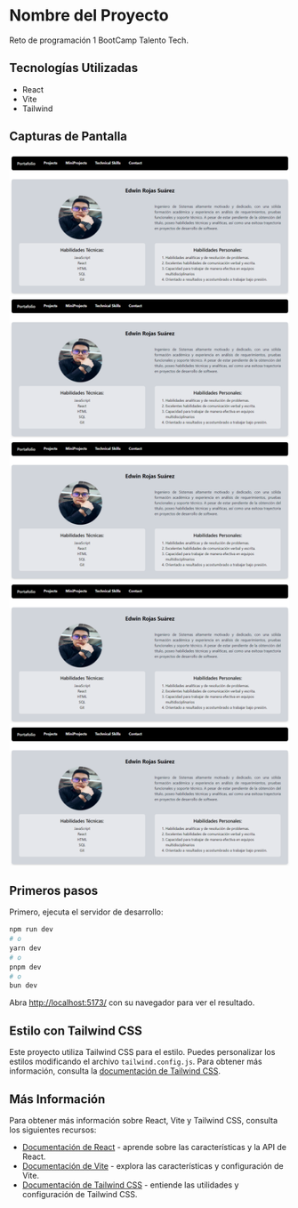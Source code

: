# Nombre del Proyecto

Reto de programación 1 BootCamp Talento Tech.

## Tecnologías Utilizadas

- React
- Vite
- Tailwind

## Capturas de Pantalla

![Imagen 1 de Mi Proyecto](src/assets/ProjectImages/pt1.png)
![Imagen 2  de Mi Proyecto](src/assets/ProjectImages/pt1.png)
![Imagen 3  de Mi Proyecto](src/assets/ProjectImages/pt1.png)
![Imagen 4  de Mi Proyecto](src/assets/ProjectImages/pt1.png)
![Imagen 5  de Mi Proyecto](src/assets/ProjectImages/pt1.png)

## Primeros pasos

Primero, ejecuta el servidor de desarrollo:

```bash
npm run dev
# o
yarn dev
# o
pnpm dev
# o
bun dev
```

Abra [http://localhost:5173/](http://localhost:5173/) con su navegador para ver el resultado.

## Estilo con Tailwind CSS

Este proyecto utiliza Tailwind CSS para el estilo. Puedes personalizar los estilos modificando el archivo `tailwind.config.js`. Para obtener más información, consulta la [documentación de Tailwind CSS](https://tailwindcss.com/docs).

## Más Información

Para obtener más información sobre React, Vite y Tailwind CSS, consulta los siguientes recursos:

- [Documentación de React](https://reactjs.org/docs) - aprende sobre las características y la API de React.
- [Documentación de Vite](https://vitejs.dev/guide) - explora las características y configuración de Vite.
- [Documentación de Tailwind CSS](https://tailwindcss.com/docs) - entiende las utilidades y configuración de Tailwind CSS.

